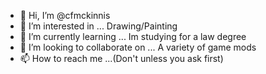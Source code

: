 - 👋 Hi, I’m @cfmckinnis
- 👀 I’m interested in ... Drawing/Painting
- 🌱 I’m currently learning ... Im studying for a law degree
- 💞️ I’m looking to collaborate on ... A variety of game mods
- 📫 How to reach me ...(Don't unless you ask first)

<!---
cfmckinnis/cfmckinnis is a ✨ special ✨ repository because its `README.md` (this file) appears on your GitHub profile.
You can click the Preview link to take a look at your changes.
--->
